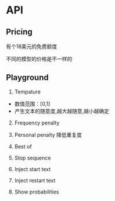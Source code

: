 # API

## Pricing

有个18美元的免费额度

不同的模型的价格是不一样的


## Playground

1. Tempature

  - 数值范围：[0,1]
  - 产生文本的随意度,越大越随意,越小越确定

2. Frequency penalty

3. Personal penalty
    降低重复度

4. Best of

5. Stop sequence

6. Inject start text

7. Inject restart text

8. Show probabilities

## 
